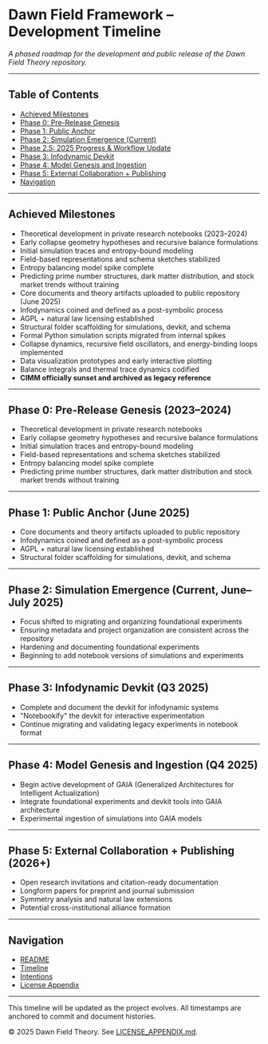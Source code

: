# Dawn Field Framework – Development Timeline

_A phased roadmap for the development and public release of the Dawn Field Theory repository._

---

## Table of Contents
- [Achieved Milestones](#achieved-milestones)
- [Phase 0: Pre-Release Genesis](#phase-0-pre-release-genesis-2023–2024)
- [Phase 1: Public Anchor](#phase-1-public-anchor-june-2025)
- [Phase 2: Simulation Emergence (Current)](#phase-2-simulation-emergence-current-june–july-2025)
- [Phase 2.5: 2025 Progress & Workflow Update](#phase-25-2025-progress--workflow-update-ongoing)
- [Phase 3: Infodynamic Devkit](#phase-3-infodynamic-devkit-q3-2025)
- [Phase 4: Model Genesis and Ingestion](#phase-4-model-genesis-and-ingestion-q4-2025)
- [Phase 5: External Collaboration + Publishing](#phase-5-external-collaboration--publishing-2026)
- [Navigation](#navigation)

---

## Achieved Milestones

- Theoretical development in private research notebooks (2023–2024)
- Early collapse geometry hypotheses and recursive balance formulations
- Initial simulation traces and entropy-bound modeling
- Field-based representations and schema sketches stabilized
- Entropy balancing model spike complete
- Predicting prime number structures, dark matter distribution, and stock market trends without training
- Core documents and theory artifacts uploaded to public repository (June 2025)
- Infodynamics coined and defined as a post-symbolic process
- AGPL + natural law licensing established
- Structural folder scaffolding for simulations, devkit, and schema
- Formal Python simulation scripts migrated from internal spikes
- Collapse dynamics, recursive field oscillators, and energy-binding loops implemented
- Data visualization prototypes and early interactive plotting
- Balance integrals and thermal trace dynamics codified
- **CIMM officially sunset and archived as legacy reference**

---

## Phase 0: Pre-Release Genesis (2023–2024)
- Theoretical development in private research notebooks
- Early collapse geometry hypotheses and recursive balance formulations
- Initial simulation traces and entropy-bound modeling
- Field-based representations and schema sketches stabilized
- Entropy balancing model spike complete
- Predicting prime number structures, dark matter distribution and stock market trends without training

---

## Phase 1: Public Anchor (June 2025)
- Core documents and theory artifacts uploaded to public repository
- Infodynamics coined and defined as a post-symbolic process
- AGPL + natural law licensing established
- Structural folder scaffolding for simulations, devkit, and schema

---

## Phase 2: Simulation Emergence (Current, June–July 2025)
- Focus shifted to migrating and organizing foundational experiments
- Ensuring metadata and project organization are consistent across the repository
- Hardening and documenting foundational experiments
- Beginning to add notebook versions of simulations and experiments

---

## Phase 3: Infodynamic Devkit (Q3 2025)
- Complete and document the devkit for infodynamic systems
- "Notebookify" the devkit for interactive experimentation
- Continue migrating and validating legacy experiments in notebook format

---

## Phase 4: Model Genesis and Ingestion (Q4 2025)
- Begin active development of GAIA (Generalized Architectures for Intelligent Actualization)
- Integrate foundational experiments and devkit tools into GAIA architecture
- Experimental ingestion of simulations into GAIA models

---

## Phase 5: External Collaboration + Publishing (2026+)
- Open research invitations and citation-ready documentation
- Longform papers for preprint and journal submission
- Symmetry analysis and natural law extensions
- Potential cross-institutional alliance formation

---

## Navigation
- [README](./README.md)
- [Timeline](./timeline.md)
- [Intentions](./INTENTIONS.md)
- [License Appendix](./LICENSE_APPENDIX.md)

---

This timeline will be updated as the project evolves. All timestamps are anchored to commit and document histories.

© 2025 Dawn Field Theory. See [LICENSE_APPENDIX.md](./LICENSE_APPENDIX.md).
